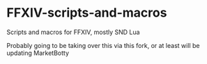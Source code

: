 # FFXIV-scripts-and-macros
Scripts and macros for FFXIV, mostly SND Lua

Probably going to be taking over this via this fork, or at least will be updating MarketBotty
